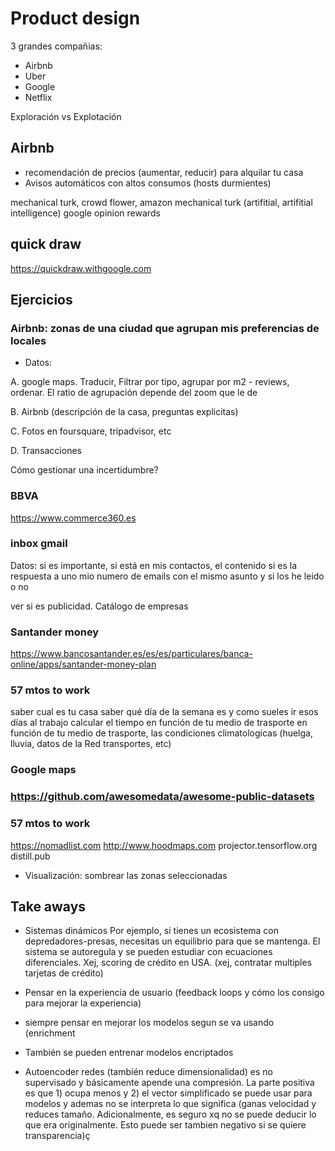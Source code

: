 
# Product design

3 grandes compañias:
- Airbnb
- Uber
- Google
- Netflix

Exploración vs Explotación

## Airbnb

- recomendación de precios (aumentar, reducir) para alquilar tu casa
- Avisos automáticos con altos consumos (hosts durmientes)

mechanical turk, crowd flower, amazon mechanical turk (artifitial, artifitial intelligence)
google opinion rewards



## quick draw

https://quickdraw.withgoogle.com

## Ejercicios

### Airbnb: zonas de una ciudad que agrupan mis preferencias de locales

- Datos: 

A. google maps. Traducir, Filtrar por tipo, agrupar por m2 - reviews, ordenar.
El ratio de agrupación depende del zoom que le de

B. Airbnb (descripción de la casa, preguntas explicitas)

C. Fotos en foursquare, tripadvisor, etc

D. Transacciones 

Cómo gestionar una incertidumbre? 

### BBVA 
https://www.commerce360.es

### inbox gmail 
Datos: si es importante, si está en mis contactos, el contenido
si es la respuesta a uno mio
numero de emails con el mismo asunto y si los he leido o no

ver si es publicidad. Catálogo de empresas

### Santander money
https://www.bancosantander.es/es/es/particulares/banca-online/apps/santander-money-plan



### 57 mtos to work
saber cual es tu casa
saber qué día de la semana es y como sueles ir esos días al trabajo
calcular el tiempo en función de tu medio de trasporte
en función de tu medio de trasporte, las condiciones climatologicas (huelga, lluvia, datos de la Red transportes, etc)

### Google maps

### https://github.com/awesomedata/awesome-public-datasets


### 57 mtos to work 


https://nomadlist.com
http://www.hoodmaps.com
projector.tensorflow.org
distill.pub



- Visualización: sombrear las zonas seleccionadas


## Take aways

- Sistemas dinámicos
Por ejemplo, si tienes un ecosistema con depredadores-presas, necesitas un equilibrio para que se mantenga. El sistema se autoregula y se pueden estudiar con ecuaciones diferenciales.
Xej, scoring de crédito en USA. (xej, contratar multiples tarjetas de crédito)

- Pensar en la experiencia de usuario (feedback loops y cómo los consigo para mejorar la experiencia)

- siempre pensar en mejorar los modelos segun se va usando (enrichment

- También se pueden entrenar modelos encriptados

- Autoencoder redes (también reduce dimensionalidad)
es no supervisado y básicamente apende una compresión. La parte positiva es que 1) ocupa menos y 2) el vector simplificado se puede usar para modelos y ademas no se interpreta lo que significa (ganas velocidad y reduces tamaño. Adicionalmente, es seguro xq no se puede deducir lo que era originalmente. Esto puede ser tambien negativo si se quiere transparencia)ç



